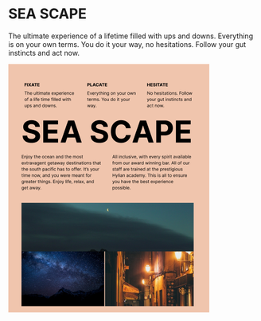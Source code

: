 # SEA SCAPE

The ultimate experience of a lifetime filled with ups and downs. Everything is on your own terms. You do it your way, no hesitations. Follow your gut instincts and act now.


![Alt text](SEA-SCAPE.png)
